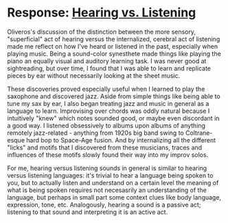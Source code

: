 # Response: [Hearing vs. Listening](https://youtu.be/_QHfOuRrJB8)

Oliveros's discussion of the distinction between the more sensory, "superficial" act of hearing versus the internalized, cerebral act of listening made me reflect on how I've heard or listened in the past, especially when playing music. Being a sound-color synesthete made things like playing the piano an equally visual and auditory learning task. I was never good at sightreading, but over time, I found that I was able to learn and replicate pieces by ear without necessarily looking at the sheet music.

These discoveries proved especially useful when I learned to play the saxophone and discovered jazz. Aside from simple things like being able to tune my sax by ear, I also began treating jazz and music in general as a language to learn. Improvising over chords was oddly natural because I intuitively "knew" which notes sounded good, or maybe even discordant in a good way. I listened obsessively to albums upon albums of anything remotely jazz-related - anything from 1920s big band swing to Coltrane-esque hard bop to Space-Age fusion. And by internalizing all the different "licks" and motifs that I discovered from these musicians, traces and influences of these motifs slowly found their way into my improv solos.

For me, hearing versus listening sounds in general is similar to hearing versus listening languages: it's trivial to hear a language being spoken to you, but to actually listen and understand on a certain level the meaning of what is being spoken requires not necesasrily an understanding of the language, but perhaps in small part some context clues like body language, expression, tone, etc. Analogously, hearing a sound is a passive act; listening to that sound and interpreting it is an active act.
